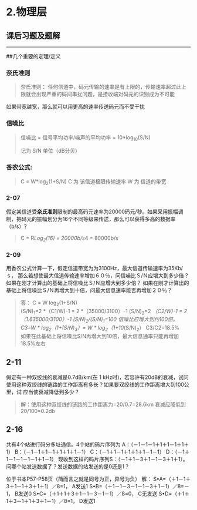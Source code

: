 ﻿# 2.物理层

## 课后习题及题解

---
##几个重要的定理/定义

### 奈氏准则
> 奈氏准则： 任何信道中，码元传输的速率是有上限的，传输速率超过此上限就会出现严重的码间串扰问题，是接收端对码元的识别成为不可能
> 
如果带宽越宽，那么就可以用更高的速率传送码元而不受干扰

### 信噪比


> 信噪比 = 信号平均功率/噪声的平均功率 =  10*log<sub>10</sub>(S/N)
> 
> 记为 S/N 单位（dB分贝）




### 香农公式:
> C = W*log<sub>2</sub>(1+S/N)
> C 为 该信道极限传输速率
> W 为 信道的带宽

### 2-07

假定某信道受**奈氏准则**限制的最高码元速率为20000码元/秒。如果采用振幅调制，把码元的振幅划分为16个不同等级来传送，那么可以获得多高的数据率（b/s）? 

> C = R*Log<sub>2</sub>(16) = 20000b/s*4 = 80000b/s

### 2-09
用香农公式计算一下，假定信道带宽为为3100Hz，最大信道传输速率为35Kb/ｓ，
那么若想使最大信道传输速率增加６０％，问信噪比Ｓ/Ｎ应增大到多少倍？
如果在刚才计算出的基础上将信噪比Ｓ/Ｎ应增大到多少倍？
如果在刚才计算出的基础上将信噪比Ｓ/Ｎ再增大到十倍，问最大信息速率能否再增加２０％？  

> 答：
C = W log<sub>2</sub>(1+S/N)  
(S/N)<sub>1</sub>=2 *（C1/W)-1 = 2 *（35000/3100）-1
(S/N)<sub>2</sub>=2 *（C2/W)-1 = 2 *（1.6*35000/3100）-1 
(S/N)<sub>2</sub>/(S/N)<sub>1</sub>=100
信噪比应增大到约100倍。
C3=W * log<sub>2</sub>（1+(S/N)<sub>3</sub>）= W * log<sub>2</sub>（1+10*(S/N)<sub>2</sub>）
C3/C2=18.5%  
如果在此基础上将信噪比S/N再增大到10倍，最大信息通率只能再增加18.5%左右 

## 2-11
假定有一种双绞线的衰减是0.7dB/km(在 1 kHz时)，若容许有20dB的衰减，试问使用这种双绞线的链路的工作距离有多长？如果要双绞线的工作距离增大到100公里，试 应当使衰减降低到多少？

> 解：使用这种双绞线的链路的工作距离为=20/0.7=28.6km   衰减应降低到20/100=0.2db 

## 2-16

共有4个站进行码分多址通信。4个站的码片序列为 
A：（－1－1－1＋1＋1－1＋1＋1） 
B：（－1－1＋1－1＋1＋1＋1－1） 
C：（－1＋1－1＋1＋1＋1－1－1） 
D：（－1＋1－1－1－1－1＋1－1） 
现收到这样的码片序列S：（－1＋1－3＋1－1－3＋1＋1）。问哪个站发送数据了？发送数据的站发送的是0还是1？  
>  
位于书本P57-P58页（简而言之就是同号为正，异号为负）
解：
S•A=（＋1－1＋3＋1－1＋3＋1＋1）／8=1，   A发送1
S•B=（＋1－1－3－1－1－3＋1－1）／8=－1， B发送0
S•C=（＋1＋1＋3＋1－1－3－1－1）／8=0，   C无发送
S•D=（＋1＋1＋3－1＋1＋3＋1－1）／8=1，   D发送1







